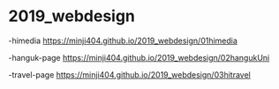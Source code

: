 # 2019_webdesign
-himedia https://minji404.github.io/2019_webdesign/01himedia

-hanguk-page https://minji404.github.io/2019_webdesign/02hangukUni

-travel-page https://minji404.github.io/2019_webdesign/03hitravel
